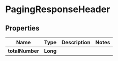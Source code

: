 
# PagingResponseHeader

## Properties
Name | Type | Description | Notes
------------ | ------------- | ------------- | -------------
**totalNumber** | **Long** |  | 



